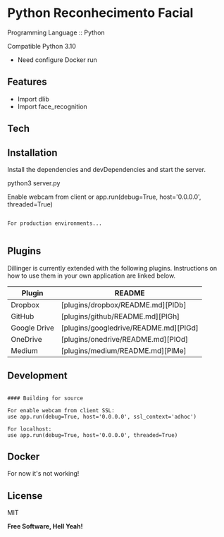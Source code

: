 # Python  Reconhecimento Facial

Programming Language :: Python


Compatible Python 3.10


- Need configure Docker run

## Features

- Import dlib
- Import face_recognition



## Tech



## Installation



Install the dependencies and devDependencies and start the server.

python3 server.py

Enable webcam from client
or app.run(debug=True, host='0.0.0.0', threaded=True)

```

For production environments...


```

## Plugins

Dillinger is currently extended with the following plugins.
Instructions on how to use them in your own application are linked below.

| Plugin | README |
| ------ | ------ |
| Dropbox | [plugins/dropbox/README.md][PlDb] |
| GitHub | [plugins/github/README.md][PlGh] |
| Google Drive | [plugins/googledrive/README.md][PlGd] |
| OneDrive | [plugins/onedrive/README.md][PlOd] |
| Medium | [plugins/medium/README.md][PlMe] |


## Development

```

#### Building for source

For enable webcam from client SSL:
use app.run(debug=True, host='0.0.0.0', ssl_context='adhoc')

For localhost:
use app.run(debug=True, host='0.0.0.0', threaded=True)
```

## Docker

For now it's not working!


## License

MIT

**Free Software, Hell Yeah!**

